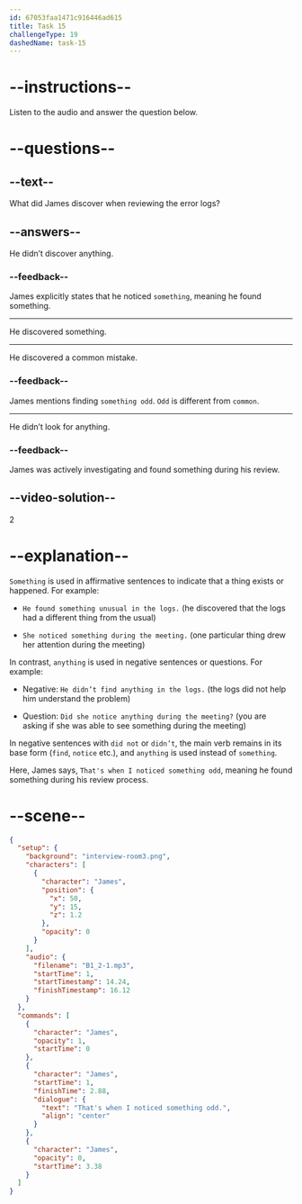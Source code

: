 ```yaml
---
id: 67053faa1471c916446ad615
title: Task 15
challengeType: 19
dashedName: task-15
---
```


<!-- (Audio) James: That's when I noticed something odd. -->

# --instructions--

Listen to the audio and answer the question below.

# --questions--

## --text--

What did James discover when reviewing the error logs?

## --answers--

He didn’t discover anything.

### --feedback--

James explicitly states that he noticed `something`, meaning he found something.

---

He discovered something.

---

He discovered a common mistake.

### --feedback--

James mentions finding `something odd`. `Odd` is different from `common`.

---

He didn’t look for anything.

### --feedback--

James was actively investigating and found something during his review.

## --video-solution--

2

# --explanation--

`Something` is used in affirmative sentences to indicate that a thing exists or happened. For example:  

- `He found something unusual in the logs.` (he discovered that the logs had a different thing from the usual)

- `She noticed something during the meeting.` (one particular thing drew her attention during the meeting)

In contrast, `anything` is used in negative sentences or questions. For example:

- Negative: `He didn’t find anything in the logs.` (the logs did not help him understand the problem)

- Question: `Did she notice anything during the meeting?` (you are asking if she was able to see something during the meeting)

In negative sentences with `did not` or `didn’t`, the main verb remains in its base form (`find`, `notice` etc.), and `anything` is used instead of `something`.

Here, James says, `That's when I noticed something odd`, meaning he found something during his review process.

# --scene--

```json
{
  "setup": {
    "background": "interview-room3.png",
    "characters": [
      {
        "character": "James",
        "position": {
          "x": 50,
          "y": 15,
          "z": 1.2
        },
        "opacity": 0
      }
    ],
    "audio": {
      "filename": "B1_2-1.mp3",
      "startTime": 1,
      "startTimestamp": 14.24,
      "finishTimestamp": 16.12
    }
  },
  "commands": [
    {
      "character": "James",
      "opacity": 1,
      "startTime": 0
    },
    {
      "character": "James",
      "startTime": 1,
      "finishTime": 2.88,
      "dialogue": {
        "text": "That's when I noticed something odd.",
        "align": "center"
      }
    },
    {
      "character": "James",
      "opacity": 0,
      "startTime": 3.38
    }
  ]
}
```
